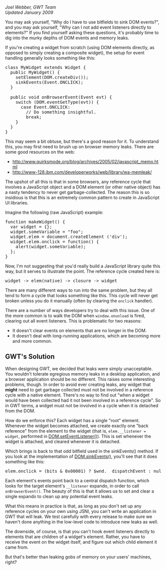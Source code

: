 <style>

div.screenshot img {
  margin: 20px;
}

</style>
<i>Joel Webber, GWT Team</i>
<br>
<i>Updated January 2009</i>
<p>You may ask yourself, &quot;Why do I have to use bitfields to sink DOM events?&quot;, and you may ask yourself, &quot;Why can I not add event listeners directly to elements?&quot; If you find yourself asking these questions, it's probably time to dig into the murky depths of DOM events and memory leaks.</p>

<p>If you're creating a widget from scratch (using DOM elements directly, as opposed to simply creating a composite widget), the setup for event handling generally looks something like this:</p>

<pre class="code">
class MyWidget extends Widget {
  public MyWidget() {
    setElement(DOM.createDiv());
    sinkEvents(Event.ONCLICK);
  }

  public void onBrowserEvent(Event evt) {
    switch (DOM.eventGetType(evt)) {
      case Event.ONCLICK:
        // Do something insightful.
        break;
    }
  }
}
</pre>

<p>This may seem a bit obtuse, but there's a good reason for it. To understand this, you may first need to brush up on browser memory leaks. There are some good resources on the web:</p>

<ul>
  <li><a href="http://www.quirksmode.org/blog/archives/2005/02/javascript_memo.html">http://www.quirksmode.org/blog/archives/2005/02/javascript_memo.html</a></li>
  <li><a href="http://www-128.ibm.com/developerworks/web/library/wa-memleak">http://www-128.ibm.com/developerworks/web/library/wa-memleak/</a></li>
</ul>

<p>The upshot of all this is that in some browsers, any reference cycle that involves a JavaScript object and a DOM element (or other native object) has a nasty tendency to never get garbage-collected. The reason this is so insidious is that this is an extremely common pattern to create in JavaScript UI libraries.</p>

<p>Imagine the following (raw JavaScript) example:</p>

<pre class="code">
function makeWidget() {
  var widget = {};
  widget.someVariable = &quot;foo&quot;;
  widget.elem = document.createElement ('div');
  widget.elem.onclick = function() {
    alert(widget.someVariable);
  };
}
</pre>

<p>Now, I'm not suggesting that you'd really build a JavaScript library quite this way, but it serves to illustrate the point. The reference cycle created here is:</p>

<pre class="code">
widget -> elem(native) -> closure -> widget
</pre>

<p>There are many different ways to run into the same problem, but they all tend to form a cycle that looks something like this. This cycle will never get broken unless you do it manually (often by clearing the <code>onclick</code> handler).</p>

<p>There are a number of ways developers try to deal with this issue. One of the more common is to walk the DOM when <code>window.onunload</code> is fired, clearing out all event listeners. This is problematic for two reasons:</p>

<ul>
  <li>It doesn't clear events on elements that are no longer in the DOM.</li>
  <li>It doesn't deal with long-running applications, which are becoming more and more common.</li>
</ul>

<h2>GWT's Solution</h2>

<p>When designing GWT, we decided that leaks were simply unacceptable. You wouldn't tolerate egregious memory leaks in a desktop application, and a browser application should be no different. This raises some interesting problems, though. In order to avoid ever creating leaks, any widget that <b>might</b> need to get garbage collected must not be involved in a reference cycle with a native element. There's no way to find out &quot;when a widget would have been collected had it not been involved in a reference cycle&quot;. So in GWT terms, a widget must not be involved in a cycle when it is detached from the DOM.</p>

<p>How do we enforce this? Each widget has a single &quot;root&quot; element. Whenever the widget becomes attached, we create exactly one &quot;back reference&quot; from the element to the widget (that is, <code>elem.__listener = widget</code>, performed in <a href="http://google-web-toolkit.googlecode.com/svn/javadoc/1.5/com/google/gwt/user/client/DOM.html#setEventListener(com.google.gwt.user.client.Element,%20com.google.gwt.user.client.EventListener)">DOM.setEventListener()</a>). This is set whenever the widget is attached, and cleared whenever it is detached.</p>

<p>Which brings is back to that odd bitfield used in the sinkEvents() method. If you look at the implementation of <a href="http://google-web-toolkit.googlecode.com/svn/javadoc/1.5/com/google/gwt/user/client/DOM.html#sinkEvents(com.google.gwt.user.client.Element,%20int)">DOM.sinkEvents()</a>, you'll see that it does something like this:</p>

<pre class="code">
elem.onclick = (bits & 0x00001) ? $wnd.__dispatchEvent : null;
</pre>

<p>Each element's events point back to a central dispatch function, which looks for the target element's <code>__listener</code> expando, in order to call <code>onBrowserEvent()</code>. The beauty of this is that it allows us to set and clear a single expando to clean up any potential event leaks.</p>

<p>What this means in practice is that, as long as you don't set up any reference cycles on your own using JSNI, you can't write an application in GWT that will leak. We test carefully with every release to make sure we haven't done anything in the low-level code to introduce new leaks as well.</p>

<p>The downside, of course, is that you can't hook event listeners directly to elements that are children of a widget's element. Rather, you have to receive the event on the widget itself, and figure out which child element it came from.</p>

<p>But that's better than leaking gobs of memory on your users' machines, right?</p>

